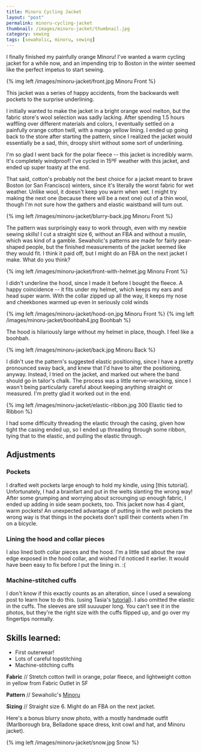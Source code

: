 ```yaml
---
title: Minoru Cycling Jacket
layout: "post"
permalink: minoru-cycling-jacket
thumbnail: /images/minoru-jacket/thumbnail.jpg
category: sewing
tags: [sewaholic, minoru, sewing]
---
```


I finally finished my painfully orange Minoru! I've wanted a warm cycling jacket for
a while now, and an impending trip to Boston in the winter seemed like the perfect
impetus to start sewing.

{% img left /images/minoru-jacket/front.jpg Minoru Front %}

This jacket was a series of happy accidents, from the backwards welt pockets to the surprise underlining.

I initially wanted to make the jacket in a bright orange wool melton, but the fabric store's wool selection was sadly lacking. After spending 1.5 hours waffling over different materials and colors, I eventually settled on a painfully orange cotton twill, with a mango yellow lining. I ended up going back to the store after starting the pattern, since I realized the jacket would essentially be a sad, thin, droopy shirt without some sort of underlining.

I'm so glad I went back for the polar fleece -- this jacket is incredibly warm. It's completely windproof! I've cycled in 15ºF weather with this jacket, and ended up super toasty at the end.

That said, cotton's probably not the best choice for a jacket meant to brave Boston (or San Francisco) winters, since it's literally the worst fabric for wet weather. Unlike wool, it doesn't keep you warm when wet. I might try making the next one (because there will be a next one) out of a thin wool, though I'm not sure how the gathers and elastic waistband will turn out.

{% img left /images/minoru-jacket/blurry-back.jpg Minoru Front %}

The pattern was surprisingly easy to work through, even with my newbie sewing skills! I cut a straight size 6, without an FBA and without a muslin, which was kind of a gamble. Sewaholic's patterns are made for fairly pear-shaped people, but the finished measurements of the jacket seemed like they would fit. I think it paid off, but I might do an FBA on the next jacket I make. What do you think?

{% img left /images/minoru-jacket/front-with-helmet.jpg Minoru Front %}

I didn't underline the hood, since I made it before I bought the fleece. A happy coincidence -- it fits under my helmet, which keeps my ears and head super warm. With the collar zipped up all the way, it keeps my nose and cheekbones warmed up even in seriously cold winds

{% img left /images/minoru-jacket/hood-on.jpg Minoru Front %}
{% img left /images/minoru-jacket/boohbah4.jpg Boohbah %}

The hood is hilariously large without my helmet in place, though. I feel like a boohbah.

{% img left /images/minoru-jacket/back.jpg Minoru Back %}

I didn't use the pattern's suggested elastic positioning, since I have a pretty pronounced sway back,
and knew that I'd have to alter the positioning, anyway. Instead, I tried on the jacket, and marked
out where the band should go in tailor's chalk.
The process was a little nerve-wracking, since I wasn't being particularly careful about keeping
anything straight or measured. I'm pretty glad it worked out in the end.

{% img left /images/minoru-jacket/elastic-ribbon.jpg 300 Elastic tied to Ribbon %}

I had some difficulty threading the elastic through the casing, given how tight the casing ended up,
so I ended up threading through some ribbon, tying that to the elastic, and pulling the elastic through.

## Adjustments

### Pockets

I drafted welt pockets large enough to hold my kindle, using [this tutorial]. Unfortunately, I had a brainfart and put in the welts slanting the wrong way! After some grumping and worrying about scrounging up enough fabric, I ended up adding in side seam pockets, too. This jacket now has 4 giant, warm pockets!
An unexpected advantage of putting in the welt pockets the wrong way is that things in the pockets 
don't spill their contents when I'm on a bicycle.

### Lining the hood and collar pieces

  I also lined both collar pieces and the hood. I'm a little sad about the raw edge exposed in the
hood collar, and wished I'd noticed it earlier. It would have been easy to fix before I put the lining in. :(

### Machine-stitched cuffs

  I don't know if this exactly counts as an alteration, since I used a sewalong post to learn how
to do this. (using Tasia's [tutorial](http://sewaholic.net/minoru-sew-along-15-an-alternative-to-slipstitching-cuffs/)).
  I also omitted the elastic in the cuffs. The sleeves are still suuuuper long. You can't see it in
the photos, but they're the right size with the cuffs flipped up, and go over my fingertips normally.

## Skills learned:

- First outerwear!
- Lots of careful topstitching
- Machine-stitching cuffs

**Fabric** // Stretch cotton twill in orange, polar fleece, and lightweight cotton in yellow from Fabric Outlet in SF

**Pattern** // Sewaholic's [Minoru](http://www.sewaholicpatterns.com/minoru-jacket/)

**Sizing** //
Straight size 6. Might do an FBA on the next jacket.

Here's a bonus blurry snow photo, with a mostly handmade outfit (Marlborough bra, Belladone space dress, knit cowl and hat, and Minoru jacket).

{% img left /images/minoru-jacket/snow.jpg Snow %}
